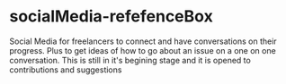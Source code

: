 # socialMedia-refefenceBox
Social Media for freelancers to connect and have conversations on their progress. Plus  to get ideas of how to go about an issue on a one on one conversation. This is still in it's begining stage and it is opened to contributions and suggestions
